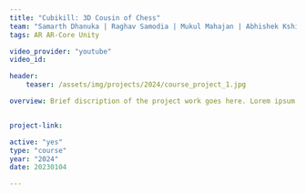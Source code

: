 ```yaml
---
title: "Cubikill: 3D Cousin of Chess"
team: "Samarth Dhanuka | Raghav Samodia | Mukul Mahajan | Abhishek Kshirsagar"
tags: AR AR-Core Unity

video_provider: "youtube"
video_id:

header:
    teaser: /assets/img/projects/2024/course_project_1.jpg

overview: Brief discription of the project work goes here. Lorem ipsum dolor sit amet, consectetur adipiscing elit, sed do eiusmod tempor incididunt ut labore et dolore magna aliqua. Ut enim ad minim veniam, quis nostrud exercitation ullamco laboris nisi ut aliquip ex ea commodo consequat. Duis aute irure dolor in reprehenderit in voluptate velit esse cillum dolore eu fugiat nulla pariatur. Excepteur sint occaecat cupidatat non proident, sunt in culpa qui officia deserunt mollit anim id est laborum.


project-link:

active: "yes"
type: "course"
year: "2024"
date: 20230104

---
```

